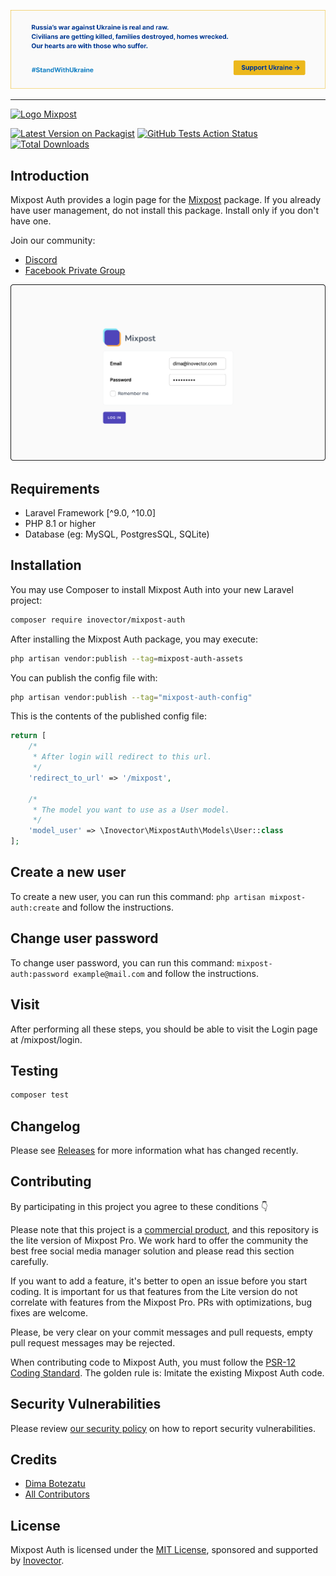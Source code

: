 [<img src="./art/standwithua.png" />](https://supportukrainenow.org)

* * *

[<img src="https://raw.githubusercontent.com/inovector/mixpost/main/art/logo.svg" alt="Logo Mixpost" />](https://mixpost.app)

[![Latest Version on Packagist](https://img.shields.io/packagist/v/inovector/mixpost-auth.svg?style=flat-square)](https://packagist.org/packages/inovector/mixpost-auth)
[![GitHub Tests Action Status](https://img.shields.io/github/workflow/status/inovector/mixpost-auth/run-tests?label=tests)](https://github.com/inovector/mixpost-auth/actions?query=workflow%3Arun-tests+branch%3Amain)
[![Total Downloads](https://img.shields.io/packagist/dt/inovector/mixpost-auth.svg?style=flat-square)](https://packagist.org/packages/inovector/mixpost-auth)

## Introduction

Mixpost Auth provides a login page for the [Mixpost](https://github.com/inovector/mixpost) package. If you already have user management, do not install this package. Install only if you don't have one.

Join our community:

- [Discord](https://discord.gg/5YdseZnK2Z)
- [Facebook Private Group](https://www.facebook.com/groups/inovector)

[<img src="./art/cover.png" />](https://mixpost.app)

## Requirements

* Laravel Framework [^9.0, ^10.0]
* PHP 8.1 or higher
* Database (eg: MySQL, PostgresSQL, SQLite)

## Installation

You may use Composer to install Mixpost Auth into your new Laravel project:

```bash
composer require inovector/mixpost-auth
```

After installing the Mixpost Auth package, you may execute:

```bash
php artisan vendor:publish --tag=mixpost-auth-assets
```

You can publish the config file with:

```bash
php artisan vendor:publish --tag="mixpost-auth-config"
```

This is the contents of the published config file:

```php
return [
    /*
     * After login will redirect to this url.
     */
    'redirect_to_url' => '/mixpost',

    /*
     * The model you want to use as a User model.
     */
    'model_user' => \Inovector\MixpostAuth\Models\User::class
];
```

## Create a new user

To create a new user, you can run this command: `php artisan mixpost-auth:create` and follow the instructions.

## Change user password

To change user password, you can run this command: `mixpost-auth:password example@mail.com` and follow the instructions.

## Visit

After performing all these steps, you should be able to visit the Login page at /mixpost/login.

## Testing

```bash
composer test
```

## Changelog

Please see [Releases](../../releases) for more information what has changed recently.

## Contributing

By participating in this project you agree to these conditions 👇

Please note that this project is a [commercial product](https://mixpost.app/), and this repository is the lite version
of Mixpost Pro. We work hard to offer the community the best free social media manager solution and please read this
section carefully.

If you want to add a feature, it's better to open an issue before you start coding. It is important for us that features
from the Lite version do not correlate with features from the Mixpost Pro. PRs with optimizations, bug fixes are
welcome.

Please, be very clear on your commit messages and pull requests, empty pull request messages may be rejected.

When contributing code to Mixpost Auth, you must follow
the [PSR-12 Coding Standard](https://github.com/php-fig/fig-standards/blob/master/accepted/PSR-12-extended-coding-style-guide.md).
The golden rule is: Imitate the existing Mixpost Auth code.

## Security Vulnerabilities

Please review [our security policy](../../security/policy) on how to report security vulnerabilities.

## Credits

- [Dima Botezatu](https://github.com/lao9s)
- [All Contributors](../../contributors)

## License

Mixpost Auth is licensed under the [MIT License](LICENSE.md), sponsored and supported by [Inovector](https://inovector.com).

